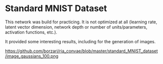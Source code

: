 # Standard MNIST Dataset

This network was build for practicing. It is not optimized at all (learning rate, latent vector dimension, network depth or number of units/parameters, activation functions, etc.).

It provided some interesting results, including for the generation of images.

https://github.com/borzari/ria_convae/blob/master/standard_MNIST_dataset/image_gaussians_100.png
